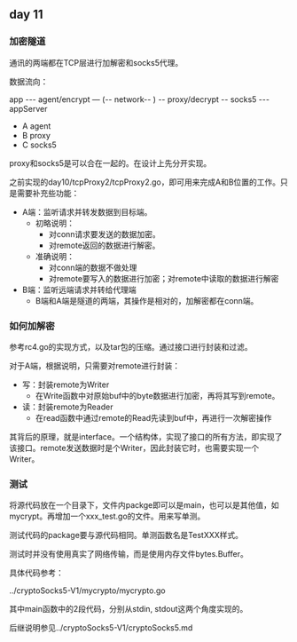 ## day 11



### 加密隧道

通讯的两端都在TCP层进行加解密和socks5代理。

数据流向：

app --- agent/encrypt — (-- network-- ) -- proxy/decrypt -- socks5  --- appServer

* A agent
* B proxy
* C socks5

proxy和socks5是可以合在一起的。在设计上先分开实现。

之前实现的day10/tcpProxy2/tcpProxy2.go，即可用来完成A和B位置的工作。只是需要补充些功能：

* A端：监听请求并转发数据到目标端。
  * 初略说明：
    * 对conn请求要发送的数据加密。
    * 对remote返回的数据进行解密。
  * 准确说明：
    * 对conn端的数据不做处理
    * 对remote要写入的数据进行加密；对remote中读取的数据进行解密
* B端：监听远端请求并转给代理端
  * B端和A端是隧道的两端，其操作是相对的，加解密都在conn端。

### 如何加解密

参考rc4.go的实现方式，以及tar包的压缩。通过接口进行封装和过滤。

对于A端，根据说明，只需要对remote进行封装：

* 写：封装remote为Writer
  * 在Write函数中对原始buf中的byte数据进行加密，再将其写到remote。
* 读：封装remote为Reader
  * 在read函数中通过remote的Read先读到buf中，再进行一次解密操作

其背后的原理，就是interface。一个结构体，实现了接口的所有方法，即实现了该接口。remote发送数据时是个Writer，因此封装它时，也需要实现一个Writer。



### 测试

将源代码放在一个目录下，文件内packge即可以是main，也可以是其他值，如mycrypt。再增加一个xxx_test.go的文件。用来写单测。

测试代码的package要与源代码相同。单测函数名是TestXXX样式。

测试时并没有使用真实了网络传输，而是使用内存文件bytes.Buffer。



具体代码参考：

../cryptoSocks5-V1/mycrypto/mycrypto.go

其中main函数中的2段代码，分别从stdin, stdout这两个角度实现的。



后继说明参见../cryptoSocks5-V1/cryptoSocks5.md

